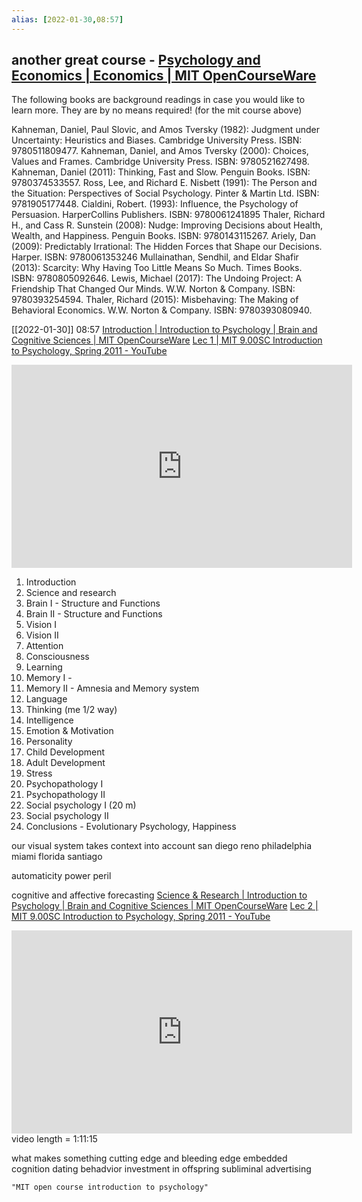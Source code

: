 ```yaml
---
alias: [2022-01-30,08:57]
---
```

## another great course - [Psychology and Economics | Economics | MIT OpenCourseWare](https://ocw.mit.edu/courses/14-13-psychology-and-economics-spring-2020/)
	

The following books are background readings in case you would like to learn more. They are by no means required! (for the mit course above)

   Kahneman, Daniel, Paul Slovic, and Amos Tversky (1982): Judgment under Uncertainty: Heuristics and Biases. Cambridge University Press. ISBN: 9780511809477.
    Kahneman, Daniel, and Amos Tversky (2000): Choices, Values and Frames. Cambridge University Press. ISBN: 9780521627498.
    Kahneman, Daniel (2011): Thinking, Fast and Slow. Penguin Books. ISBN: 9780374533557.
    Ross, Lee,  and Richard E. Nisbett (1991): The Person and the Situation: Perspectives of Social Psychology. Pinter & Martin Ltd. ISBN: 9781905177448.
    Cialdini, Robert. (1993): Influence, the Psychology of Persuasion. HarperCollins Publishers. ISBN: 9780061241895
    Thaler, Richard H., and Cass R. Sunstein (2008): Nudge: Improving Decisions about Health, Wealth, and Happiness. Penguin Books. ISBN: 9780143115267.
    Ariely, Dan (2009): Predictably Irrational: The Hidden Forces that Shape our Decisions. Harper. ISBN: 9780061353246
    Mullainathan, Sendhil, and Eldar Shafir (2013): Scarcity: Why Having Too Little Means So Much. Times Books. ISBN: 9780805092646.
    Lewis, Michael (2017): The Undoing Project: A Friendship That Changed Our Minds. W.W. Norton & Company. ISBN: 9780393254594.
    Thaler, Richard (2015): Misbehaving: The Making of Behavioral Economics. W.W. Norton & Company. ISBN: 9780393080940.


[[2022-01-30]] 08:57
[Introduction | Introduction to Psychology | Brain and Cognitive Sciences | MIT OpenCourseWare](https://ocw.mit.edu/courses/brain-and-cognitive-sciences/9-00sc-introduction-to-psychology-fall-2011/introduction/)
[Lec 1 | MIT 9.00SC Introduction to Psychology, Spring 2011 - YouTube](https://www.youtube.com/watch?v=2fbrl6WoIyo)
<iframe width="545" height="325" src="https://www.youtube.com/embed/2fbrl6WoIyo" title="YouTube video player" frameborder="0" allow="accelerometer; autoplay; clipboard-write; encrypted-media; gyroscope; picture-in-picture" allowfullscreen></iframe>

1. Introduction
2. Science and research
3. Brain I - Structure and Functions
4. Brain II - Structure and Functions
5. Vision I
6. Vision II
7. Attention
8. Consciousness
9. Learning
10. Memory I -
11. Memory II - Amnesia and Memory system
12. Language
13. Thinking (me 1/2 way)
14. Intelligence
15. Emotion & Motivation
16. Personality
17. Child Development
18. Adult Development
19. Stress
20. Psychopathology I
21. Psychopathology II
22. Social psychology I (20 m)
23. Social psychology II
24. Conclusions - Evolutionary Psychology, Happiness

our visual system takes context into account
san diego
reno
philadelphia
miami
florida
santiago

automaticity
	power
	peril

cognitive and affective forecasting
[Science & Research | Introduction to Psychology | Brain and Cognitive Sciences | MIT OpenCourseWare](https://ocw.mit.edu/courses/brain-and-cognitive-sciences/9-00sc-introduction-to-psychology-fall-2011/science-research/)
[Lec 2 | MIT 9.00SC Introduction to Psychology, Spring 2011 - YouTube](https://youtu.be/syXplPKQb_o)

<iframe src="https://www.youtube.com/v/syXplPKQb_o" height=325 width=545 frameborder=0></iframe>
video length = 1:11:15

what makes something cutting edge and bleeding edge
embedded cognition
dating behadvior
investment in offspring
subliminal advertising

```query
"MIT open course introduction to psychology"
```